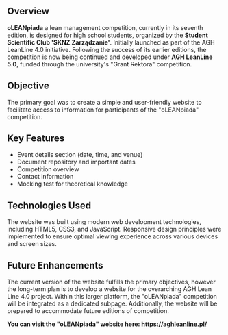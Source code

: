 ## Overview

**oLEANpiada** a lean management competition, currently in its seventh edition, is designed for high school students, organized by the **Student Scientific Club 'SKNZ Zarządzanie'**. Initially launched as part of the AGH LeanLine 4.0 initiative. Following the success of its earlier editions, the competition is now being continued and developed under **AGH LeanLine 5.0**, funded through the university's "Grant Rektora" competition.
## Objective

The primary goal was to create a simple and user-friendly website to facilitate access to information for participants of the "oLEANpiada" competition.

## Key Features

- Event details section (date, time, and venue)
- Document repository and important dates
- Competition overview
- Contact information
- Mocking test for theoretical knowledge

## Technologies Used
The website was built using modern web development technologies, including HTML5, CSS3, and JavaScript. Responsive design principles were implemented to ensure optimal viewing experience across various devices and screen sizes.

## Future Enhancements
The current version of the website fulfills the primary objectives, however the long-term plan is to develop a website for the overarching AGH Lean Line 4.0 project. Within this larger platform, the "oLEANpiada" competition will be integrated as a dedicated subpage. Additionally, the website will be prepared to accommodate future editions of competition.

**You can visit the "oLEANpiada" website here: https://aghleanline.pl/**
